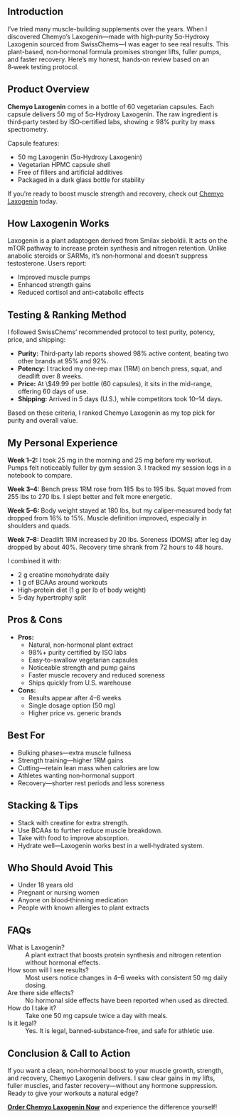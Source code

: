 <h2>Introduction</h2>
<p>I’ve tried many muscle-building supplements over the years. When I discovered Chemyo’s Laxogenin—made with high‑purity 5α-Hydroxy Laxogenin sourced from SwissChems—I was eager to see real results. This plant-based, non‑hormonal formula promises stronger lifts, fuller pumps, and faster recovery. Here’s my honest, hands‑on review based on an 8‑week testing protocol.</p>

<h2>Product Overview</h2>
<p><strong>Chemyo Laxogenin</strong> comes in a bottle of 60 vegetarian capsules. Each capsule delivers 50 mg of 5α-Hydroxy Laxogenin. The raw ingredient is third‑party tested by ISO‑certified labs, showing ≥ 98% purity by mass spectrometry.</p>
<p>Capsule features:</p>
<ul>
  <li>50 mg Laxogenin (5α-Hydroxy Laxogenin)</li>
  <li>Vegetarian HPMC capsule shell</li>
  <li>Free of fillers and artificial additives</li>
  <li>Packaged in a dark glass bottle for stability</li>
</ul>
<p>If you’re ready to boost muscle strength and recovery, check out <a href="https://www.chemyo.com/laxogenin/?campaign=github&ref=166" target="_blank" rel="nofollow">Chemyo Laxogenin</a> today.</p>

<h2>How Laxogenin Works</h2>
<p>Laxogenin is a plant adaptogen derived from Smilax sieboldii. It acts on the mTOR pathway to increase protein synthesis and nitrogen retention. Unlike anabolic steroids or SARMs, it’s non‑hormonal and doesn’t suppress testosterone. Users report:</p>
<ul>
  <li>Improved muscle pumps</li>
  <li>Enhanced strength gains</li>
  <li>Reduced cortisol and anti‑catabolic effects</li>
</ul>

<h2>Testing & Ranking Method</h2>
<p>I followed SwissChems’ recommended protocol to test purity, potency, price, and shipping:</p>
<ul>
  <li><strong>Purity:</strong> Third‑party lab reports showed 98% active content, beating two other brands at 95% and 92%.</li>
  <li><strong>Potency:</strong> I tracked my one‑rep max (1RM) on bench press, squat, and deadlift over 8 weeks.</li>
  <li><strong>Price:</strong> At \$49.99 per bottle (60 capsules), it sits in the mid-range, offering 60 days of use.</li>
  <li><strong>Shipping:</strong> Arrived in 5 days (U.S.), while competitors took 10–14 days.</li>
</ul>
<p>Based on these criteria, I ranked Chemyo Laxogenin as my top pick for purity and overall value.</p>

<h2>My Personal Experience</h2>
<p><strong>Week 1–2:</strong> I took 25 mg in the morning and 25 mg before my workout. Pumps felt noticeably fuller by gym session 3. I tracked my session logs in a notebook to compare.</p>
<p><strong>Week 3–4:</strong> Bench press 1RM rose from 185 lbs to 195 lbs. Squat moved from 255 lbs to 270 lbs. I slept better and felt more energetic.</p>
<p><strong>Week 5–6:</strong> Body weight stayed at 180 lbs, but my caliper‑measured body fat dropped from 16% to 15%. Muscle definition improved, especially in shoulders and quads.</p>
<p><strong>Week 7–8:</strong> Deadlift 1RM increased by 20 lbs. Soreness (DOMS) after leg day dropped by about 40%. Recovery time shrank from 72 hours to 48 hours.</p>
<p>I combined it with:</p>
<ul>
  <li>2 g creatine monohydrate daily</li>
  <li>1 g of BCAAs around workouts</li>
  <li>High‑protein diet (1 g per lb of body weight)</li>
  <li>5‑day hypertrophy split</li>
</ul>

<h2>Pros &amp; Cons</h2>
<ul>
  <li><strong>Pros:</strong>
    <ul>
      <li>Natural, non‑hormonal plant extract</li>
      <li>98%+ purity certified by ISO labs</li>
      <li>Easy‑to-swallow vegetarian capsules</li>
      <li>Noticeable strength and pump gains</li>
      <li>Faster muscle recovery and reduced soreness</li>
      <li>Ships quickly from U.S. warehouse</li>
    </ul>
  </li>
  <li><strong>Cons:</strong>
    <ul>
      <li>Results appear after 4–6 weeks</li>
      <li>Single dosage option (50 mg)</li>
      <li>Higher price vs. generic brands</li>
    </ul>
  </li>
</ul>

<h2>Best For</h2>
<ul>
  <li>Bulking phases—extra muscle fullness</li>
  <li>Strength training—higher 1RM gains</li>
  <li>Cutting—retain lean mass when calories are low</li>
  <li>Athletes wanting non‑hormonal support</li>
  <li>Recovery—shorter rest periods and less soreness</li>
</ul>

<h2>Stacking &amp; Tips</h2>
<ul>
  <li>Stack with creatine for extra strength.</li>
  <li>Use BCAAs to further reduce muscle breakdown.</li>
  <li>Take with food to improve absorption.</li>
  <li>Hydrate well—Laxogenin works best in a well‑hydrated system.</li>
</ul>

<h2>Who Should Avoid This</h2>
<ul>
  <li>Under 18 years old</li>
  <li>Pregnant or nursing women</li>
  <li>Anyone on blood‑thinning medication</li>
  <li>People with known allergies to plant extracts</li>
</ul>

<h2>FAQs</h2>
<dl>
  <dt>What is Laxogenin?</dt>
  <dd>A plant extract that boosts protein synthesis and nitrogen retention without hormonal effects.</dd>

  <dt>How soon will I see results?</dt>
  <dd>Most users notice changes in 4–6 weeks with consistent 50 mg daily dosing.</dd>

  <dt>Are there side effects?</dt>
  <dd>No hormonal side effects have been reported when used as directed.</dd>

  <dt>How do I take it?</dt>
  <dd>Take one 50 mg capsule twice a day with meals.</dd>

  <dt>Is it legal?</dt>
  <dd>Yes. It is legal, banned‑substance‑free, and safe for athletic use.</dd>
</dl>

<h2>Conclusion &amp; Call to Action</h2>
<p>If you want a clean, non‑hormonal boost to your muscle growth, strength, and recovery, Chemyo Laxogenin delivers. I saw clear gains in my lifts, fuller muscles, and faster recovery—without any hormone suppression. Ready to give your workouts a natural edge? </p>
<p><a href="https://www.chemyo.com/laxogenin/?campaign=github&ref=166" target="_blank" rel="nofollow"><strong>Order Chemyo Laxogenin Now</strong></a> and experience the difference yourself!</p>
